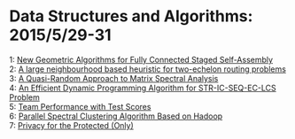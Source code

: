 # Data Structures and Algorithms: 2015/5/29-31  
1: [New Geometric Algorithms for Fully Connected Staged Self-Assembly](https://doi.org/10.48550/arXiv.1505.07862)  
2: [A large neighbourhood based heuristic for two-echelon routing problems](https://doi.org/10.48550/arXiv.1505.08003)  
3: [A Quasi-Random Approach to Matrix Spectral Analysis](https://doi.org/10.48550/arXiv.1505.08126)  
4: [An Efficient Dynamic Programming Algorithm for STR-IC-SEQ-EC-LCS Problem](https://doi.org/10.48550/arXiv.1506.00063)  
5: [Team Performance with Test Scores](https://doi.org/10.48550/arXiv.1506.00147)  
6: [Parallel Spectral Clustering Algorithm Based on Hadoop](https://doi.org/10.48550/arXiv.1506.00227)  
7: [Privacy for the Protected (Only)](https://doi.org/10.48550/arXiv.1506.00242)  